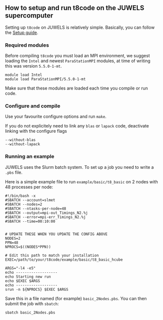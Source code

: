 ## How to setup and run t8code on the JUWELS supercomputer

Setting up `t8code` on JUWELS is relatively simple. Basically, you can follow the [Setup guide](https://github.com/holke/t8code/wiki/Installation).

### Required modules

Before compiling `t8code` you must load an MPI environment, we suggest loading the `Intel` and newest `ParaStationMPI` modules, at time of writing this was version `5.5.0-1-mt`.

```
module load Intel
module load ParaStationMPI/5.5.0-1-mt
```

Make sure that these modules are loaded each time you compile or run code.


### Configure and compile

Use your favourite configure options and run `make`.

If you do not explicitely need to link any `blas` or `lapack` code, deactivate linking with the configure flags
```
--without-blas
--without-lapack
```

### Running an example

JUWELS uses the Slurm batch system. To set up a job you need to write a `.pbs` file.

Here is a simple example file to run `example/basic/t8_basic` on 2 nodes with 48 processes per node:

```
#!/bin/bash -x
#SBATCH --account=slmet
#SBATCH --nodes=2
#SBATCH --ntasks-per-node=48
#SBATCH --output=mpi-out_Timings_N2.%j
#SBATCH --error=mpi-err_Timings_N2.%j
#SBATCH --time=00:10:00


# UPDATE THESE WHEN YOU UPDATE THE CONFIG ABOVE
NODES=2
PPN=48
NPROCS=$((NODES*PPN))

# Edit this path to match your installation
EXEC=/path/to/your/t8code/example/basic/t8_basic_hcube

ARGS="-l4 -e5"
echo -------------------
echo Starting new run
echo $EXEC $ARGS
echo -------------------
srun -n ${NPROCS} $EXEC $ARGS
```

Save this in a file named (for example) `basic_2Nodes.pbs`.
You can then submit the job with `sbatch`:

```
sbatch basic_2Nodes.pbs
```


